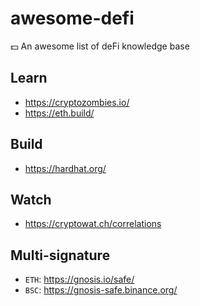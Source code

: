 # awesome-defi
💵 An awesome list of deFi knowledge base

## Learn
- https://cryptozombies.io/
- https://eth.build/

## Build
- https://hardhat.org/

## Watch
- https://cryptowat.ch/correlations

## Multi-signature
- `ETH`: https://gnosis.io/safe/
- `BSC`: https://gnosis-safe.binance.org/

